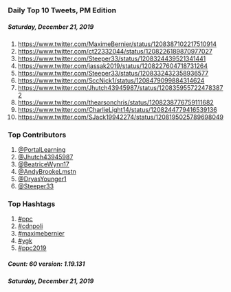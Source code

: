 ### Daily Top 10 Tweets, PM Edition
##### Saturday, December 21, 2019
 1) https://www.twitter.com/MaximeBernier/status/1208387102217510914
 2) https://www.twitter.com/ct22332044/status/1208226189870977027
 3) https://www.twitter.com/Steeper33/status/1208324439521341441
 4) https://www.twitter.com/jassak2019/status/1208227604718731264
 5) https://www.twitter.com/Steeper33/status/1208332432358936577
 6) https://www.twitter.com/SccNick1/status/1208479099884314624
 7) https://www.twitter.com/Jhutch43945987/status/1208359557224783872
 8) https://www.twitter.com/thearsonchris/status/1208238776759111682
 9) https://www.twitter.com/CharlieLight14/status/1208244779416539136
10) https://www.twitter.com/SJack19942274/status/1208195025789698049

### Top Contributors
  1) [@PortalLearning](https://www.twitter.com/PortalLearning)
  2) [@Jhutch43945987](https://www.twitter.com/Jhutch43945987)
  3) [@BeatriceWynn17](https://www.twitter.com/BeatriceWynn17)
  4) [@AndyBrookeLmstn](https://www.twitter.com/AndyBrookeLmstn)
  5) [@DryasYounger1](https://www.twitter.com/DryasYounger1)
  6) [@Steeper33](https://www.twitter.com/Steeper33)


### Top Hashtags

  1) [#ppc](https://www.twitter.com/hashtag/ppc)
  2) [#cdnpoli](https://www.twitter.com/hashtag/cdnpoli)
  3) [#maximebernier](https://www.twitter.com/hashtag/maximebernier)
  4) [#ygk](https://www.twitter.com/hashtag/ygk)
  5) [#ppc2019](https://www.twitter.com/hashtag/ppc2019)

##### Count: 60	version: 1.19.131
##### Saturday, December 21, 2019

